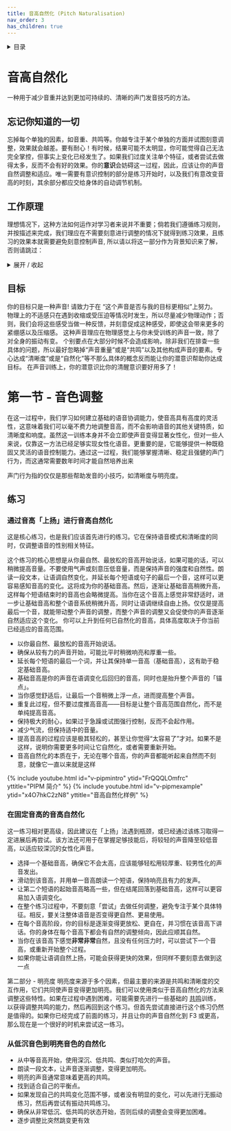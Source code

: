 ```yaml
---
title: 音高自然化 (Pitch Naturalisation)
nav_order: 3
has_children: true
---
```

<details closed markdown="block">
  <summary>
    目录
  </summary>
{: .text-delta }
1. TOC
{:toc}
</details>

# 音高自然化
一种用于减少音重并达到更加可持续的、清晰的声门发音技巧的方法。

## 忘记你知道的一切
忘掉每个单独的因素，如音重、共鸣等。你越专注于某个单独的方面并试图刻意调整，效果就会越差。要有耐心！有时候，结果可能不太明显，你可能觉得自己无法完全掌控，但事实上变化已经发生了。如果我们过度关注单个特征，或者尝试去做得太多，反而不会有好的效果。你的**意识**会妨碍这一过程，因此，应该让你的声音自然调整和适应。唯一需要有意识控制的部分是练习开始时，以及我们有意改变音高的时刻，其余部分都应交给身体的自动调节机制。

## 工作原理
理想情况下，这种方法如何运作对学习者来说并不重要；倘若我们遵循练习规则，并按描述来完成，我们理应在不需要刻意进行调整的情况下就得到练习效果，且练习的效果本就需要避免刻意控制声音, 所以请以将这一部分作为背景知识来了解，否则请跳过：
<details closed markdown="block">
<summary markdown="block">
展开 / 收起
</summary>
工作原理十分简单。 我们的声音存在着复合性，或者说当你试图达到某个目的时，也会同时达成另一个目的。有时候这种复合性会影响我们, 但有时候也代表了某种层面上的自然平衡。 音高在声音女性化的几乎每个要点上都存在着少量的正向复合性， 且我们在不费力也不牺牲其他要点的前提下调节音高的能力代表了声音女性化与更广义的发声能力中非常关键的一项技能。通过这些方法习得的能力等效于在数年来通过每日的练习所取得的成果。

一旦学会，这些技能对任何音高都有帮助, 也就是说我们可以在较低的音高下维持女性化的声音特征以及我们通过这些方法习得的其他通用技能。需要格外注意的是音高本身对声音的“质量”以及性别影响甚微，却是可以用来达到我们想要的改变的有力工具。 我们的目标并非“提高音高”，而是在每种音高下改进声音。最终，我们可以获得在下意识中控制声音重量的能力，但这需要大量的练习。
</details>

## 目标
你的目标只是一种声音! 请致力于在 “这个声音是否与我的目标更相似”上努力。 物理上的不适感只在遇到收缩或受压迫等情况时发生，所以尽量减少物理动作；否则，我们会将这些感受当做一种反馈，并刻意促成这种感受，即使这会带来更多的紧绷感以及压缩感。 这种声音理应在物理感觉上与你未受训练的声音一致，除了对全身的振动有变。 个别要点在大部分时候不会造成影响，除非我们在排查一些具体的问题，所以最好忽略掉“声音重量”或是“共鸣”以及其他构成声音的要素。专心达成“清晰度”或是“自然化”等不那么具体的概念反而能让你的潜意识帮助你达成目标。 在声音训练上，你的潜意识比你的清醒意识要好用多了！



# 第一节 - 音色调整
在这一过程中，我们学习如何建立基础的语音协调能力，使音高具有高度的灵活性，这意味着我们可以毫不费力地调整音高，而不会影响语音的其他关键特质，如清晰度和响度。虽然这一训练本身并不会立即使声音变得显著女性化，但对一些人来说，仅靠这一方法已经足够实现女性化语音。更重要的是，它能够提供一种既稳固又灵活的语音控制能力。通过这一过程，我们能够掌握清晰、稳定且强健的声门行为，而这通常需要数年时间才能自然培养出来

声门行为指的仅仅是那些帮助发音的小技巧，如清晰度与明亮度。


## 练习

### 通过音高「上扬」进行音高自然化
这是核心练习，也是我们应该首先进行的练习。它在保持语音模式和清晰度的同时，仅调整语音的性别相关特征。

这个练习的核心思想是从你最自然、最放松的音高开始说话，如果可能的话，可以稍微提高音量。不要使用气声或刻意压低音量，而是保持声音的强度和自然性。朗读一段文本，让语调自然变化，并延长每个短语或句子的最后一个音，这样可以更容易感知音高的变化。这将成为你的基础音高。然后，逐渐让基础音高稍微升高，这样每个短语结束时的音高也会略微提高。当你在这个音高上感觉非常舒适时，进一步让基础音高和整个语音系统稍微升高，同时让语调继续自由上扬。仅仅是提高最后一个音，就能带动整个声音的调整，而整个声音的调整又会促使你的声音逐渐自然适应这个变化。 你可以上升到任何已自然化的音高，具体高度取决于你当前已经适应的音高范围。
- 以你最自然、最放松的音高开始说话。
- 确保从较有力的声音开始，可能比平时稍微响亮和厚重一些。
- 延长每个短语的最后一个词，并让其保持单一音高（基础音高），这有助于稳定基础音高。
- 基础音高是你的声音在语调变化后回归的音高，同时也是抬升整个声音的「锚点」。
- 当你感觉舒适后，让最后一个音稍微上浮一点，进而提高整个声音。
- 重复此过程，但不要过度推高音高——目标是让整个音高范围自然化，而不是单纯提高音高。
- 保持极大的耐心，如果过于急躁或试图强行控制，反而不会起作用。
- 减少气流，但保持适中的音量。
- 提高音高的过程应该是极其轻松的，甚至让你觉得“太容易了”才对。如果不是这样，说明你需要更多时间让它自然化，或者需要重新开始。
- 音高自然化的本质在于，无论在哪个音高，你的声音都能听起来自然而不刻意，就像它一直以来就是这样

{% include youtube.html id="v-pipmintro" ytid="FrQQQLOmfrc" yttitle="PIPM 简介" %}
{% include youtube.html id="v-pipmexample" ytid="x4O7hkC2zN8" yttitle="音高自然化样例" %}

### 在固定音高的音高自然化
这一练习相对更高级，因此建议在「上扬」法遇到瓶颈，或已经通过该练习取得一定进展后再尝试。该方法还可用于在掌握足够技能后，将较轻的声音降至较低音高，以适应较深沉的女性化声音。
- 选择一个基础音高，确保它不会太高，应该能够轻松用较厚重、较男性化的声音发出。
- 滑动到该音高，并用单一音高朗读一个短语，保持响亮且有力的发声。
- 让第二个短语的起始音高略高一些，但在结尾回落到基础音高，这样可以更容易加入语调变化。
- 在整个练习过程中，不要刻意「尝试」去做任何调整，避免专注于某个具体特征。相反，要关注整体语音是否变得更自然、更易使用。
- 在每个音高阶段，你的目标是逐渐变得更放松、更自在，并习惯在该音高下讲话。你的身体在每个音高下都会有自然的调整倾向，因此应顺其自然。
- 当你在该音高下感觉**非常非常**自然，且没有任何压力时，可以尝试下一个音高，或重新开始整个过程。
- 如果你能让语调自然上扬，可能会获得更快的效果，但同样不要刻意去做到这一点


第二部分 - 明亮度
明亮度来源于多个因素，但最主要的来源是共鸣和清晰度的交互作用，它们共同使声音变得更加明亮。我们可以使用类似于音高自然化的方法来调整这些特性。如果在过程中遇到困难，可能需要先进行一些基础的 [共鸣](/wiki/pages/resonance)训练，以获得调整共鸣的能力，然后再回到这个练习。但首先尝试直接进行这个练习仍然是值得的。如果你已经完成了前面的练习，并且让你的声音自然化到 F3 或更高，那么现在是一个很好的时机来尝试这一练习。
### 从低沉音色到明亮音色的自然化
- 从中等音高开始，使用深沉、低共鸣、类似打哈欠的声音。
- 朗读一段文本，让声音逐渐调整，变得更加明亮。
- 明亮的声音通常意味着更高的共鸣。
- 找到适合自己的平衡点。
- 如果发现自己的共鸣变化范围不够，或者没有明显的变化，可以先进行无振动练习，然后再尝试有振动共鸣练习。
- 确保从非常低沉、低共鸣的状态开始，否则后续的调整会变得更加困难。
- 逐步调整比突然跳变更有效
